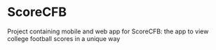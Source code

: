 # ScoreCFB
Project containing mobile and web app for ScoreCFB: the app to view college football scores in a unique way
